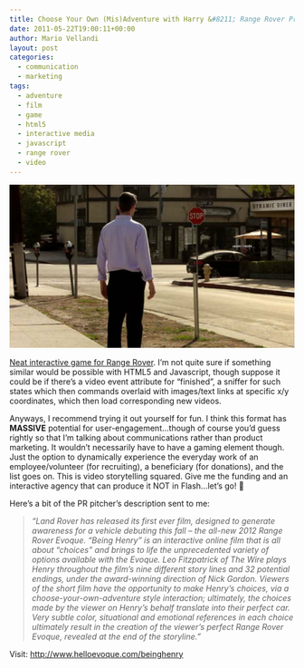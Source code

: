 ```yaml
---
title: Choose Your Own (Mis)Adventure with Harry &#8211; Range Rover Promo Film
date: 2011-05-22T19:00:11+00:00
author: Mario Vellandi
layout: post
categories:
  - communication
  - marketing
tags:
  - adventure
  - film
  - game
  - html5
  - interactive media
  - javascript
  - range rover
  - video
---
```

[<img src="../images/wp-content/uploads/2011/05/video-marketing-interactive-game.jpg" />](http://www.helloevoque.com/beinghenry)

[Neat interactive game for Range Rover](http://www.helloevoque.com/beinghenry). I&#8217;m not quite sure if something similar would be possible with HTML5 and Javascript, though suppose it could be if there&#8217;s a video event attribute for &#8220;finished&#8221;, a sniffer for such states which then commands overlaid with images/text links at specific x/y coordinates, which then load corresponding new videos.

Anyways, I recommend trying it out yourself for fun. I think this format has **MASSIVE** potential for user-engagement&#8230;though of course you&#8217;d guess rightly so that I&#8217;m talking about communications rather than product marketing. It wouldn&#8217;t necessarily have to have a gaming element though. Just the option to dynamically experience the everyday work of an employee/volunteer (for recruiting), a beneficiary (for donations), and the list goes on. This is video storytelling squared. Give me the funding and an interactive agency that can produce it NOT in Flash&#8230;let&#8217;s go! 🙂

Here&#8217;s a bit of the PR pitcher&#8217;s description sent to me:

> *&#8220;Land Rover has released its first ever film, designed to generate awareness for a vehicle debuting this fall – the all-new 2012 Range Rover Evoque. “Being Henry” is an interactive online film that is all about “choices” and brings to life the unprecedented variety of options available with the Evoque. Leo Fitzpatrick of The Wire plays Henry throughout the film’s nine different story lines and 32 potential endings, under the award-winning direction of Nick Gordon. Viewers of the short film have the opportunity to make Henry’s choices, via a choose-your-own-adventure style interaction; ultimately, the choices made by the viewer on Henry’s behalf translate into their perfect car. Very subtle color, situational and emotional references in each choice ultimately result in the creation of the viewer’s perfect Range Rover Evoque, revealed at the end of the storyline.&#8221;*

Visit: <http://www.helloevoque.com/beinghenry>
